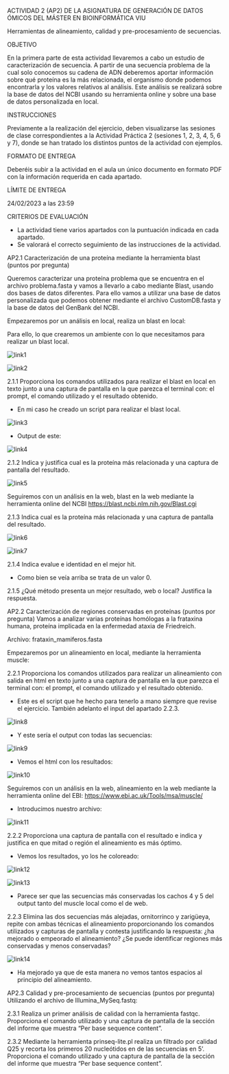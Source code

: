 ACTIVIDAD 2 (AP2) DE LA ASIGNATURA DE GENERACIÓN DE DATOS ÓMICOS DEL MÁSTER EN BIOINFORMÁTICA VIU

Herramientas de alineamiento, calidad y pre-procesamiento de secuencias.

OBJETIVO

En la primera parte de esta actividad llevaremos a cabo un estudio de caracterización de secuencia. A partir de una secuencia problema de la cual solo conocemos su cadena de ADN deberemos aportar información sobre qué proteína es la más relacionada, el organismo donde podemos encontrarla y los valores relativos al análisis. Este análisis se realizará sobre la base de datos del NCBI usando su herramienta online y sobre una base de datos personalizada en local.

INSTRUCCIONES

Previamente a la realización del ejercicio, deben visualizarse las sesiones de clase correspondientes a la Actividad Práctica 2 (sesiones 1, 2, 3, 4, 5, 6 y 7), donde se han tratado los distintos puntos de la actividad con ejemplos.

FORMATO DE ENTREGA

Deberéis subir a la actividad en el aula un único documento en formato PDF con la información requerida en cada apartado.

LÍMITE DE ENTREGA

24/02/2023 a las 23:59

CRITERIOS DE EVALUACIÓN

- La actividad tiene varios apartados con la puntuación indicada en cada apartado.
- Se valorará el correcto seguimiento de las instrucciones de la actividad.

AP2.1 Caracterización de una proteína mediante la herramienta blast (puntos por pregunta)

Queremos caracterizar una proteína problema que se encuentra en el archivo problema.fasta y vamos a llevarlo a cabo mediante Blast, usando dos bases de datos diferentes. Para ello vamos a utilizar una base de datos personalizada que podemos obtener mediante el archivo CustomDB.fasta y la base de datos del GenBank del NCBI.

Empezaremos por un análisis en local, realiza un blast en local:

Para ello, lo que crearemos un ambiente con lo que necesitamos para realizar un blast local.

![link1](images/1crear_ambiente.png)

![link2](images/2env_list.png)

2.1.1 Proporciona los comandos utilizados para realizar el blast en local en texto junto a una captura de pantalla en la que parezca el terminal con: el prompt, el comando utilizado y el resultado obtenido.

* En mi caso he creado un script para realizar el blast local.

![link3](images/3script_blast_local.png)

* Output de este:

![link4](images/4output_script.png)

2.1.2 Indica y justifica cual es la proteína más relacionada y una captura de pantalla del resultado.

![link5](images/5hoja_calculo_blast.png)

Seguiremos con un análisis en la web, blast en la web mediante la herramienta online del NCBI https://blast.ncbi.nlm.nih.gov/Blast.cgi

2.1.3 Indica cual es la proteína más relacionada y una captura de pantalla del resultado.

![link6](images/6blast_online1.png)

![link7](images/7blast_online2.png)

2.1.4 Indica evalue e identidad en el mejor hit.

* Como bien se veía arriba se trata de un valor 0.

2.1.5 ¿Qué método presenta un mejor resultado, web o local? Justifica la respuesta.

AP2.2 Caracterización de regiones conservadas en proteínas (puntos por pregunta)
Vamos a analizar varias proteínas homólogas a la frataxina humana, proteína implicada en la enfermedad ataxia de Friedreich.

Archivo: frataxin_mamiferos.fasta

Empezaremos por un alineamiento en local, mediante la herramienta muscle:

2.2.1 Proporciona los comandos utilizados para realizar un alineamiento con salida en html en texto junto a una captura de pantalla en la que parezca el terminal con: el prompt, el comando utilizado y el resultado obtenido.

* Este es el script que he hecho para tenerlo a mano siempre que revise el ejercicio. También adelanto el input del apartado 2.2.3.

![link8](images/8script_align.png)

* Y este sería el output con todas las secuencias:

![link9](images/9out_align.png)

* Vemos el html con los resultados:

![link10](images/11html_completo.png)

Seguiremos con un análisis en la web, alineamiento en la web mediante la herramienta online del EBI: https://www.ebi.ac.uk/Tools/msa/muscle/

* Introducimos nuestro archivo:

![link11](images/15align_web3.png)

2.2.2 Proporciona una captura de pantalla con el resultado e indica y justifica en que mitad o región el alineamiento es más óptimo.

* Vemos los resultados, yo los he coloreado:

![link12](images/13align_web.png)

![link13](images/14align_web2.png)

* Parece ser que las secuencias más conservadas los cachos 4 y 5 del output tanto del muscle local como el de web.

2.2.3 Elimina las dos secuencias más alejadas, ornitorrinco y zarigüeya, repite con ambas técnicas el alineamiento proporcionando los comandos utilizados y capturas de pantalla y contesta justificando la respuesta: ¿ha mejorado o empeorado el alineamiento? ¿Se puede identificar regiones más conservadas y menos conservadas? 

![link14](images/12html2.png)

* Ha mejorado ya que de esta manera no vemos tantos espacios al principio del alineamiento.

AP2.3 Calidad y pre-procesamiento de secuencias (puntos por pregunta)
Utilizando el archivo de Illumina_MySeq.fastq:

2.3.1 Realiza un primer análisis de calidad con la herramienta fastqc. Proporciona el comando utilizado y una captura de pantalla de la sección del informe que muestra “Per base sequence content”.

2.3.2 Mediante la herramienta prinseq-lite.pl realiza un filtrado por calidad Q25 y recorta los primeros 20 nucleótidos en de las secuencias en 5’.  Proporciona el comando utilizado y una captura de pantalla de la sección del informe que muestra “Per base sequence content”.